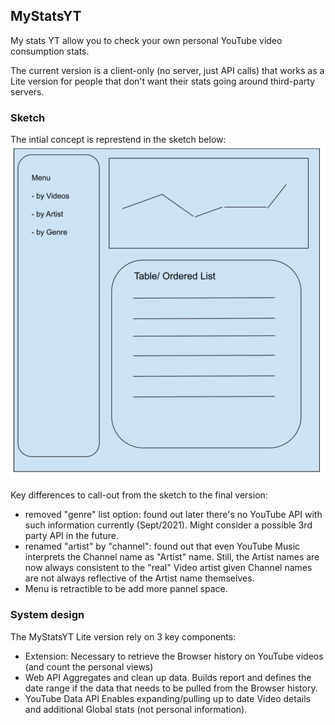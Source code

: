 ## MyStatsYT
My stats YT allow you to check your own personal YouTube video consumption stats.

The current version is a client-only (no server, just API calls) that works as a Lite version for people that don't want their stats going around third-party servers. 
<br>


### Sketch
The intial concept is represtend in the sketch below: 
![new repo](./assets/sketch.png)


Key differences to call-out from the sketch to the final version: 
- removed "genre" list option: found out later there's no YouTube API with such information currently (Sept/2021). Might consider a possible 3rd party API in the future.
- renamed "artist" by "channel": found out that even YouTube Music interprets the Channel name as "Artist" name. Still, the Artist names are now always consistent to the "real" Video artist given Channel names are not always reflective of the Artist name themselves. 
- Menu is retractible to be add more pannel space. 


### System design
The MyStatsYT Lite version rely on 3 key components: 
- Extension:
Necessary to retrieve the Browser history on YouTube videos (and count the personal views)
- Web API
Aggregates and clean up data. Builds report and defines the date range if the data that needs to be pulled from the Browser history. 
- YouTube Data API
Enables expanding/pulling up to date Video details and additional Global stats (not personal information). 







